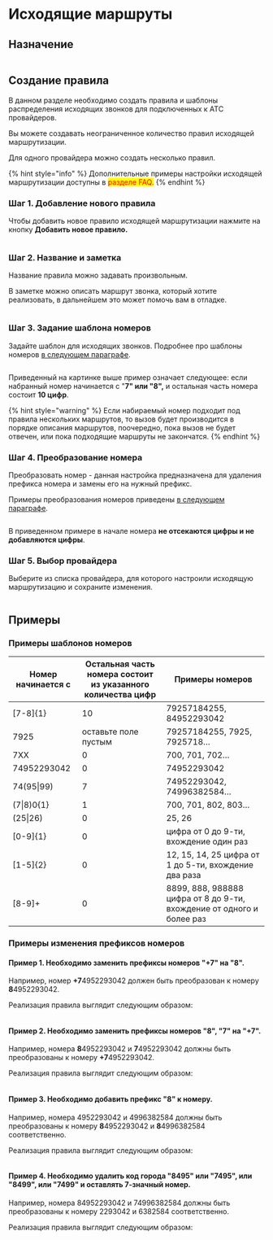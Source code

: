 # Исходящие маршруты

## Назначение

<figure><img src="../../.gitbook/assets/ish_marsh_0.png" alt=""><figcaption></figcaption></figure>

## Создание правила

В данном разделе необходимо создать правила и шаблоны распределения исходящих звонков для подключенных к АТС провайдеров.

Вы можете создавать неограниченное количество правил исходящей маршрутизации.

Для одного провайдера можно создать несколько правил.

{% hint style="info" %}
Дополнительные примеры настройки исходящей маршрутизации доступны в <mark style="color:red;">разделе FAQ.</mark>
{% endhint %}

### Шаг 1. Добавление нового правила

Чтобы добавить новое правило исходящей маршрутизации нажмите на кнопку **Добавить новое правило.**

<figure><img src="../../.gitbook/assets/ish_marsh_1.png" alt=""><figcaption></figcaption></figure>

### Шаг 2. Название и заметка

Название правила можно задавать произвольным.&#x20;

В заметке можно описать маршрут звонка, который хотите реализовать, в дальнейшем это может помочь вам в отладке.

<figure><img src="../../.gitbook/assets/ish_marsh_2.png" alt=""><figcaption></figcaption></figure>

### Шаг 3. Задание шаблона номеров

Задайте шаблон для исходящих звонков. Подробнее про шаблоны номеров [в следующем параграфе](outbound-routes.md#primery-shablonov-nomerov).

<figure><img src="../../.gitbook/assets/ish_marsh_3.png" alt=""><figcaption></figcaption></figure>

Приведенный на картинке выше пример означает следующее: если  набранный номер начинается с "**7" или "8",** и остальная часть номера состоит **10 цифр**.

{% hint style="warning" %}
Если набираемый номер подходит под правила нескольких маршрутов, то вызов будет производится в порядке описания маршрутов, поочередно, пока вызов не будет отвечен, или пока подходящие маршруты не закончатся.
{% endhint %}

### Шаг 4. Преобразование номера

Преобразовать номер - данная настройка предназначена для удаления префикса номера и замены его на нужный префикс.&#x20;

Примеры преобразования номеров приведены [в следующем параграфе](outbound-routes.md#primery-izmeneniya-prefiksov-nomerov).

<figure><img src="../../.gitbook/assets/ish_marsh_9.png" alt=""><figcaption></figcaption></figure>

В приведенном примере в начале номера **не отсекаются цифры и не добавляются цифры**.

### Шаг 5. Выбор провайдера

Выберите из списка провайдера, для которого настроили исходящую маршрутизацию и сохраните изменения.

<figure><img src="../../.gitbook/assets/ish_marsh_8.png" alt=""><figcaption></figcaption></figure>

## Примеры&#x20;

### Примеры шаблонов номеров

| Номер начинается с | Остальная часть номера состоит из указанного количества цифр | Примеры номеров                                                       |
| ------------------ | ------------------------------------------------------------ | --------------------------------------------------------------------- |
| \[7-8]{1}          | 10                                                           | 79257184255, 84952293042                                              |
| 7925               | оставьте поле пустым                                         | 79257184255, 7925, 7925718…                                           |
| 7ХХ                | 0                                                            | 700, 701, 702…                                                        |
| 74952293042        | 0                                                            | 74952293042                                                           |
| 74(95\|99)         | 7                                                            | 74952293042, 74996382584…                                             |
| (7\|8)0{1}         | 1                                                            | 700, 701, 802, 803…                                                   |
| (25\|26)           | 0                                                            | 25, 26                                                                |
| \[0-9]{1}          | 0                                                            | цифра от 0 до 9-ти, вхождение один раз                                |
| \[1-5]{2}          | 0                                                            | 12, 15, 14, 25 цифра от 1 до 5-ти, вхождение два раза                 |
| \[8-9]+            | 0                                                            | 8899, 888, 988888 цифра от 8 до 9-ти, вхождение от одного и более раз |

### Примеры изменения префиксов номеров

#### Пример 1. Необходимо **заменить** префиксы номеров "**+7"** на "**8"**.&#x20;

Например, номер **+7**4952293042 должен быть преобразован к номеру **8**4952293042.

Реализация правила выглядит следующим образом:

<figure><img src="../../.gitbook/assets/ish_marsh_4.png" alt=""><figcaption></figcaption></figure>

#### Пример 2. Необходимо **заменить** префиксы номеров "**8", "7"** на "**+7"**.&#x20;

Например, номера **8**4952293042 и **7**4952293042 должны быть преобразованы к номеру **+7**4952293042.&#x20;

Реализация правила выглядит следующим образом:

<figure><img src="../../.gitbook/assets/ish_marsh_5.png" alt=""><figcaption></figcaption></figure>

#### Пример 3. Необходимо **добавить** префикс "8" к номеру.

Например, номера 4952293042 и 4996382584 должны быть преобразованы к номеру **8**4952293042 и **8**4996382584 соответственно.&#x20;

Реализация правила выглядит следующим образом:

<figure><img src="../../.gitbook/assets/ish_marsh_6.png" alt=""><figcaption></figcaption></figure>

#### Пример 4. Необходимо **удалить** код города "8495" или "7495", или "8499", или "7499" и оставлять 7-значный номер.&#x20;

Например, номера 84952293042 и 74996382584 должны быть преобразованы к номеру 2293042 и 6382584 соответственно.

Реализация правила выглядит следующим образом:

<figure><img src="../../.gitbook/assets/ish_marsh_7.png" alt=""><figcaption></figcaption></figure>

